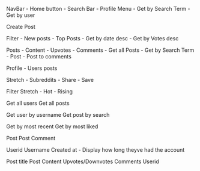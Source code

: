NavBar - Home button - Search Bar - Profile Menu - Get by Search Term - Get by user

Create Post

Filter - New posts - Top Posts - Get by date desc - Get by Votes desc

Posts - Content - Upvotes - Comments - Get all Posts - Get by Search Term - Post - Post to comments

Profile - Users posts

Stretch - Subreddits - Share - Save

Filter Stretch - Hot - Rising

Get all users
Get all posts

Get user by username
Get post by search

Get by most recent
Get by most liked

Post
Post Comment

Userid
Username
Created at - Display how long theyve had the account

Post title
Post Content
Upvotes/Downvotes
Comments
Userid

